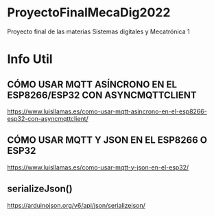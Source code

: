 # ProyectoFinalMecaDig2022
Proyecto final de las materias Sistemas digitales y Mecatrónica 1

# Info Util
## CÓMO USAR MQTT ASÍNCRONO EN EL ESP8266/ESP32 CON ASYNCMQTTCLIENT
https://www.luisllamas.es/como-usar-mqtt-asincrono-en-el-esp8266-esp32-con-asyncmqttclient/

## CÓMO USAR MQTT Y JSON EN EL ESP8266 O ESP32
https://www.luisllamas.es/como-usar-mqtt-y-json-en-el-esp32/

## serializeJson()
https://arduinojson.org/v6/api/json/serializejson/
